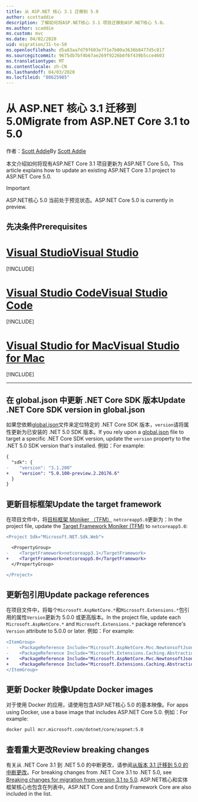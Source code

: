 ```yaml
---
title: 从 ASP.NET 核心 3.1 迁移到 5.0
author: scottaddie
description: 了解如何将ASP.NET核心 3.1 项目迁移到ASP.NET核心 5.0。
ms.author: scaddie
ms.custom: mvc
ms.date: 04/02/2020
uid: migration/31-to-50
ms.openlocfilehash: d5a83aa7d79f603e7f1e7b00a3636b8477d5c817
ms.sourcegitcommit: 9675db7bf4b67ae269f9226b6f6f439b5cce4603
ms.translationtype: MT
ms.contentlocale: zh-CN
ms.lasthandoff: 04/03/2020
ms.locfileid: "80625985"
---
```

# <a name="migrate-from-aspnet-core-31-to-50"></a><span data-ttu-id="1e821-103">从 ASP.NET 核心 3.1 迁移到 5.0</span><span class="sxs-lookup"><span data-stu-id="1e821-103">Migrate from ASP.NET Core 3.1 to 5.0</span></span>

<span data-ttu-id="1e821-104">作者：[Scott Addie](https://github.com/scottaddie)</span><span class="sxs-lookup"><span data-stu-id="1e821-104">By [Scott Addie](https://github.com/scottaddie)</span></span>

<span data-ttu-id="1e821-105">本文介绍如何将现有ASP.NET Core 3.1 项目更新为 ASP.NET Core 5.0。</span><span class="sxs-lookup"><span data-stu-id="1e821-105">This article explains how to update an existing ASP.NET Core 3.1 project to ASP.NET Core 5.0.</span></span>

> [!IMPORTANT]
> <span data-ttu-id="1e821-106">ASP.NET核心 5.0 当前处于预览状态。</span><span class="sxs-lookup"><span data-stu-id="1e821-106">ASP.NET Core 5.0 is currently in preview.</span></span>

## <a name="prerequisites"></a><span data-ttu-id="1e821-107">先决条件</span><span class="sxs-lookup"><span data-stu-id="1e821-107">Prerequisites</span></span>

# <a name="visual-studio"></a>[<span data-ttu-id="1e821-108">Visual Studio</span><span class="sxs-lookup"><span data-stu-id="1e821-108">Visual Studio</span></span>](#tab/visual-studio)

[!INCLUDE[](~/includes/net-core-prereqs-vs-5.0.md)]

# <a name="visual-studio-code"></a>[<span data-ttu-id="1e821-109">Visual Studio Code</span><span class="sxs-lookup"><span data-stu-id="1e821-109">Visual Studio Code</span></span>](#tab/visual-studio-code)

[!INCLUDE[](~/includes/net-core-prereqs-vsc-5.0.md)]

# <a name="visual-studio-for-mac"></a>[<span data-ttu-id="1e821-110">Visual Studio for Mac</span><span class="sxs-lookup"><span data-stu-id="1e821-110">Visual Studio for Mac</span></span>](#tab/visual-studio-mac)

[!INCLUDE[](~/includes/net-core-prereqs-mac-5.0.md)]

---

## <a name="update-net-core-sdk-version-in-globaljson"></a><span data-ttu-id="1e821-111">在 global.json 中更新 .NET Core SDK 版本</span><span class="sxs-lookup"><span data-stu-id="1e821-111">Update .NET Core SDK version in global.json</span></span>

<span data-ttu-id="1e821-112">如果您依赖[global.json](/dotnet/core/tools/global-json)文件来定位特定的 .NET Core SDK 版本，`version`请将属性更新为已安装的 .NET 5.0 SDK 版本。</span><span class="sxs-lookup"><span data-stu-id="1e821-112">If you rely upon a [global.json](/dotnet/core/tools/global-json) file to target a specific .NET Core SDK version, update the `version` property to the .NET 5.0 SDK version that's installed.</span></span> <span data-ttu-id="1e821-113">例如：</span><span class="sxs-lookup"><span data-stu-id="1e821-113">For example:</span></span>

```diff
{
  "sdk": {
-    "version": "3.1.200"
+    "version": "5.0.100-preview.2.20176.6"
  }
}
```

## <a name="update-the-target-framework"></a><span data-ttu-id="1e821-114">更新目标框架</span><span class="sxs-lookup"><span data-stu-id="1e821-114">Update the target framework</span></span>

<span data-ttu-id="1e821-115">在项目文件中，将[目标框架 Moniker （TFM）](/dotnet/standard/frameworks) `netcoreapp5.0`更新为：</span><span class="sxs-lookup"><span data-stu-id="1e821-115">In the project file, update the [Target Framework Moniker (TFM)](/dotnet/standard/frameworks) to `netcoreapp5.0`:</span></span>

```diff
<Project Sdk="Microsoft.NET.Sdk.Web">

  <PropertyGroup>
-    <TargetFramework>netcoreapp3.1</TargetFramework>
+    <TargetFramework>netcoreapp5.0</TargetFramework>
  </PropertyGroup>

</Project>
```

## <a name="update-package-references"></a><span data-ttu-id="1e821-116">更新包引用</span><span class="sxs-lookup"><span data-stu-id="1e821-116">Update package references</span></span>

<span data-ttu-id="1e821-117">在项目文件中，将每个`Microsoft.AspNetCore.*`和`Microsoft.Extensions.*`包引用的属性`Version`更新为 5.0.0 或更高版本。</span><span class="sxs-lookup"><span data-stu-id="1e821-117">In the project file, update each `Microsoft.AspNetCore.*` and `Microsoft.Extensions.*` package reference's `Version` attribute to 5.0.0 or later.</span></span> <span data-ttu-id="1e821-118">例如：</span><span class="sxs-lookup"><span data-stu-id="1e821-118">For example:</span></span>

```diff
<ItemGroup>
-    <PackageReference Include="Microsoft.AspNetCore.Mvc.NewtonsoftJson" Version="3.1.2" />
-    <PackageReference Include="Microsoft.Extensions.Caching.Abstractions" Version="3.1.2" />
+    <PackageReference Include="Microsoft.AspNetCore.Mvc.NewtonsoftJson" Version="5.0.0-preview.2.20167.3" />
+    <PackageReference Include="Microsoft.Extensions.Caching.Abstractions" Version="5.0.0-preview.2.20160.3" />
</ItemGroup>
```

## <a name="update-docker-images"></a><span data-ttu-id="1e821-119">更新 Docker 映像</span><span class="sxs-lookup"><span data-stu-id="1e821-119">Update Docker images</span></span>

<span data-ttu-id="1e821-120">对于使用 Docker 的应用，请使用包含ASP.NET核心 5.0 的基本映像。</span><span class="sxs-lookup"><span data-stu-id="1e821-120">For apps using Docker, use a base image that includes ASP.NET Core 5.0.</span></span> <span data-ttu-id="1e821-121">例如：</span><span class="sxs-lookup"><span data-stu-id="1e821-121">For example:</span></span>

```bash
docker pull mcr.microsoft.com/dotnet/core/aspnet:5.0
```

## <a name="review-breaking-changes"></a><span data-ttu-id="1e821-122">查看重大更改</span><span class="sxs-lookup"><span data-stu-id="1e821-122">Review breaking changes</span></span>

<span data-ttu-id="1e821-123">有关从 .NET Core 3.1 到 .NET 5.0 的中断更改，请参阅[从版本 3.1 迁移到 5.0 的中断更改](/dotnet/core/compatibility/3.1-5.0)。</span><span class="sxs-lookup"><span data-stu-id="1e821-123">For breaking changes from .NET Core 3.1 to .NET 5.0, see [Breaking changes for migration from version 3.1 to 5.0](/dotnet/core/compatibility/3.1-5.0).</span></span> <span data-ttu-id="1e821-124">ASP.NET核心和实体框架核心也包含在列表中。</span><span class="sxs-lookup"><span data-stu-id="1e821-124">ASP.NET Core and Entity Framework Core are also included in the list.</span></span>

